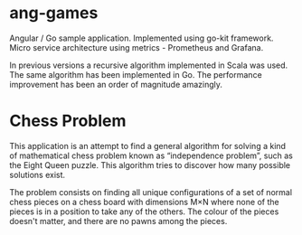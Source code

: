 # ang-games
Angular / Go sample application. Implemented using go-kit framework.
Micro service architecture using metrics - Prometheus and Grafana. 

In previous versions a recursive algorithm implemented in Scala was used. The same algorithm has been implemented in Go. The performance improvement has been  an order of magnitude amazingly.
# Chess Problem #

This application is an attempt to find a general algorithm for solving a kind of mathematical chess problem known as “independence problem”, such as the Eight Queen puzzle. This algorithm tries to discover how many possible solutions exist. 

The problem consists on finding all unique configurations of a set of normal chess pieces on a chess board with dimensions M×N where none of the pieces is in a position to take any of the others. The colour of the pieces doesn't matter, and there are no pawns among the pieces.
